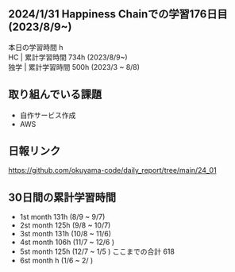 ## 2024/1/31 Happiness Chainでの学習176日目 (2023/8/9~)
本日の学習時間 h　 <br>
HC | 累計学習時間 734h (2023/8/9~) <br>
独学 | 累計学習時間 500h (2023/3 ~ 8/8)

## 取り組んでいる課題
- 自作サービス作成
- AWS
<!-- - github actions -->


## 日報リンク
https://github.com/okuyama-code/daily_report/tree/main/24_01

## 30日間の累計学習時間
- 1st month  131h (8/9 ~ 9/7)
- 2st month  125h (9/8 ~ 10/7)
- 3st month  131h (10/8 ~ 11/6)
- 4st month  106h (11/7 ~ 12/6 )
- 5st month  125h (12/7 ~ 1/5 ) ここまでの合計 618
- 6st month  h (1/6 ~ 2/ )

